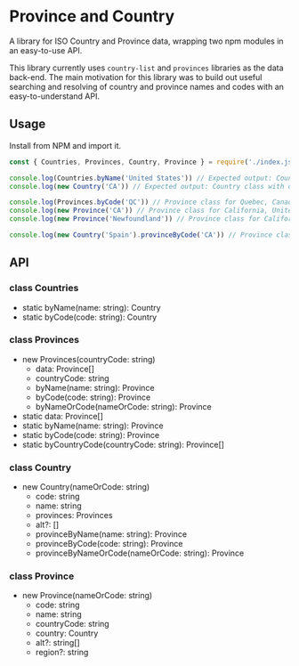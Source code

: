 # Province and Country

A library for ISO Country and Province data, wrapping two npm modules in an easy-to-use API.

This library currently uses `country-list` and `provinces` libraries as the data back-end. The main motivation for this library was to build out useful searching and resolving of country and province names and codes with an easy-to-understand API.

## Usage

Install from NPM and import it.

```javascript
const { Countries, Provinces, Country, Province } = require('./index.js')

console.log(Countries.byName('United States')) // Expected output: Country class with data for United States of America
console.log(new Country('CA')) // Expected output: Country class with data for Canada

console.log(Provinces.byCode('QC')) // Province class for Quebec, Canada
console.log(new Province('CA')) // Province class for California, United States
console.log(new Province('Newfoundland')) // Province class for California, United States

console.log(new Country('Spain').provinceByCode('CA')) // Province class for Cádiz, Spain

```

## API

### class Countries
- static byName(name: string): Country
- static byCode(code: string): Country

### class Provinces
- new Provinces(countryCode: string)
  - data: Province[]
  - countryCode: string
  - byName(name: string): Province
  - byCode(code: string): Province
  - byNameOrCode(nameOrCode: string): Province
- static data: Province[]
- static byName(name: string): Province
- static byCode(code: string): Province
- static byCountryCode(countryCode: string): Province[]

### class Country
- new Country(nameOrCode: string)
  - code: string
  - name: string
  - provinces: Provinces
  - alt?: []
  - provinceByName(name: string): Province
  - provinceByCode(code: string): Province
  - provinceByNameOrCode(nameOrCode: string): Province

### class Province
- new Province(nameOrCode: string)
  - code: string
  - name: string
  - countryCode: string
  - country: Country
  - alt?: string[]
  - region?: string
